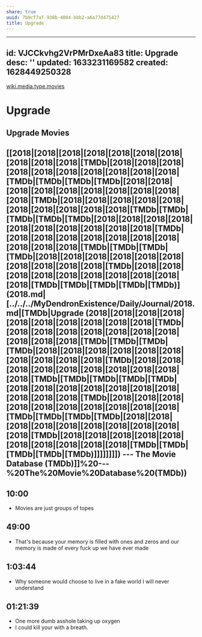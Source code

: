 ```yaml
---
share: true
uuid: 7b9cf7af-938b-4804-bbb2-a6a77d475427
title: Upgrade
---
```

---
id: VJCCkvhg2VrPMrDxeAa83
title: Upgrade
desc: ''
updated: 1633231169582
created: 1628449250328
---

[wiki.media.type.movies](/67e55d56-5eac-48d2-890f-04fc0a970d02)

# Upgrade
Upgrade Movies
--------------

[[2018|[2018|[2018|[2018|[2018|[2018|[2018|[2018|[2018|[2018|[TMDb|[2018|[2018|[2018|[2018|[2018|[2018|[2018|[2018|[2018|[2018|[TMDb|[TMDb|[TMDb|[TMDb|[2018|[2018|[2018|[2018|[2018|[2018|[2018|[2018|[2018|[2018|[TMDb|[2018|[2018|[2018|[2018|[2018|[2018|[2018|[2018|[2018|[2018|[TMDb|[TMDb|[TMDb|[TMDb|[TMDb|[2018|[2018|[2018|[2018|[2018|[2018|[2018|[2018|[2018|[2018|[TMDb|[2018|[2018|[2018|[2018|[2018|[2018|[2018|[2018|[2018|[2018|[TMDb|[TMDb|[TMDb|[TMDb|[2018|[2018|[2018|[2018|[2018|[2018|[2018|[2018|[2018|[2018|[TMDb|[2018|[2018|[2018|[2018|[2018|[2018|[2018|[2018|[2018|[2018|[TMDb|[TMDb|[TMDb|[TMDb|[TMDb)](2018.md|[../../../MyDendronExistence/Daily/Journal/2018.md|[TMDb|Upgrade (2018|[2018|[2018|[2018|[2018|[2018|[2018|[2018|[2018|[2018|[TMDb|[2018|[2018|[2018|[2018|[2018|[2018|[2018|[2018|[2018|[2018|[TMDb|[TMDb|[TMDb|[TMDb|[2018|[2018|[2018|[2018|[2018|[2018|[2018|[2018|[2018|[2018|[TMDb|[2018|[2018|[2018|[2018|[2018|[2018|[2018|[2018|[2018|[2018|[TMDb|[TMDb|[TMDb|[TMDb|[TMDb|[2018|[2018|[2018|[2018|[2018|[2018|[2018|[2018|[2018|[2018|[TMDb|[2018|[2018|[2018|[2018|[2018|[2018|[2018|[2018|[2018|[2018|[TMDb|[TMDb|[TMDb|[TMDb|[2018|[2018|[2018|[2018|[2018|[2018|[2018|[2018|[2018|[2018|[TMDb|[2018|[2018|[2018|[2018|[2018|[2018|[2018|[2018|[2018|[2018|[TMDb|[TMDb|[TMDb|[TMDb|[TMDb)]]]]]]]]) --- The Movie Database (TMDb)]]%20---%20The%20Movie%20Database%20(TMDb))
-----------------------------------------------------------------------------------------------

10:00
-----

*   Movies are just groups of topes

49:00
-----

*   That's because your memory is filled with ones and zeros and our memory is made of every fuck up we have ever made

1:03:44
-------

*   Why someone would choose to live in a fake world I will never understand

01:21:39
--------

*   One more dumb asshole taking up oxygen
*   I could kill your with a breath.
